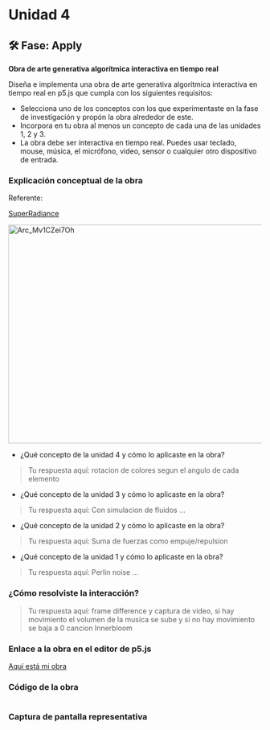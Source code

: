 # Unidad 4

## 🛠 Fase: Apply

**Obra de arte generativa algorítmica interactiva en tiempo real**

Diseña e implementa una obra de arte generativa algorítmica interactiva en tiempo real en p5.js que cumpla con los siguientes requisitos:

- Selecciona uno de los conceptos con los que experimentaste en la fase de investigación y propón la obra alrededor de este.
- Incorpora en tu obra al menos un concepto de cada una de las unidades 1, 2 y 3.
- La obra debe ser interactiva en tiempo real. Puedes usar teclado, mouse, música, el micrófono, video, sensor o cualquier otro dispositivo de entrada.

### Explicación conceptual de la obra

Referente:

[SuperRadiance](https://superradiance.art/)

<img width="760" height="435" alt="Arc_Mv1CZei7Oh" src="https://github.com/user-attachments/assets/bc28cc6c-2c36-4991-8f67-02aad9191c62" />


* ¿Qué concepto de la unidad 4 y cómo lo aplicaste en la obra?
> Tu respuesta aquí:
> rotacion de colores segun el angulo de cada elemento

* ¿Qué concepto de la unidad 3 y cómo lo aplicaste en la obra?
> Tu respuesta aquí:
> Con simulacion de fluidos ...

* ¿Qué concepto de la unidad 2 y cómo lo aplicaste en la obra?
> Tu respuesta aquí:
> Suma de fuerzas como empuje/repulsion

* ¿Qué concepto de la unidad 1 y cómo lo aplicaste en la obra?
> Tu respuesta aquí:
> Perlin noise ...

### ¿Cómo resolviste la interacción?
> Tu respuesta aquí:
> frame difference y captura de video, si hay movimiento el volumen de la musica se sube y si no hay movimiento se baja a 0 cancion Innerbloom

### Enlace a la obra en el editor de p5.js

[Aquí está mi obra](URL)

### Código de la obra 

``` js

```

### Captura de pantalla representativa











